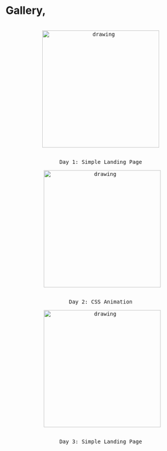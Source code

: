 
# Gallery,


<br>
<div align="center">
<kbd >
<img align="center" src="https://raw.githubusercontent.com/mehedi705/Frontend-Developmet-Journey/main/Day%201/UI/Landing%20Page%201.jpg" alt="drawing" width="310"/>
    <br>
    <p align="center"><br>Day 1: Simple Landing Page</p>
</kbd>
&nbsp;

<kbd >
<img align="center" src="https://raw.githubusercontent.com/mehedi705/Frontend-Developmet-Journey/main/Day%201/UI/Landing%20Page%201.jpg" alt="drawing" width="310"/>
    <br>
    <p align="center"><br>Day 2: CSS Animation</p>
</kbd>
&nbsp;

<kbd >
<img align="center" src="https://raw.githubusercontent.com/mehedi705/Frontend-Developmet-Journey/main/Day%201/UI/Landing%20Page%201.jpg" alt="drawing" width="310"/>
    <br>
    <p align="center"><br>Day 3: Simple Landing Page</p>
</kbd>
&nbsp;
</div>


<br>

